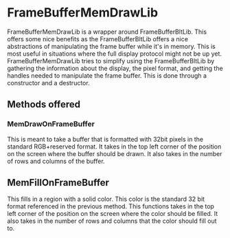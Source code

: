 # FrameBufferMemDrawLib

FrameBufferMemDrawLib is a wrapper around FrameBufferBltLib. This offers some
nice benefits as the FrameBufferBltLib offers a nice abstractions
of manipulating the frame buffer while it's in memory. This is most useful
in situations where the full display protocol might not be up yet.
FrameBufferMemDrawLib tries to simplify using the FrameBufferBltLib by
gathering the information about the display, the pixel format, and getting
the handles needed to manipulate the frame buffer. This is done through a
constructor and a destructor.

## Methods offered

### MemDrawOnFrameBuffer

This is meant to take a buffer that is formatted with 32bit pixels in the
standard RGB+reserved format. It takes in the top left corner of the position
on the screen where the buffer should be drawn. It also takes in the number of
rows and columns of the buffer.

## MemFillOnFrameBuffer

This fills in a region with a solid color. This color is the standard 32 bit
format referenced in the previous method. This functions takes in the top left
corner of the position on the screen where the color should be filled. It also
takes in the number of rows and columns that the color should fill out to.
